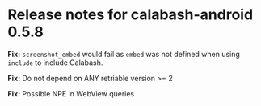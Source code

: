 # Release notes for calabash-android 0.5.8

**Fix:** `screenshot_embed` would fail as `embed` was not defined when using `include` to include Calabash.

**Fix:** Do not depend on ANY retriable version >= 2

**Fix:** Possible NPE in WebView queries

